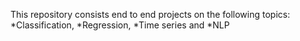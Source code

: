 This repository consists end to end projects on the following topics:
*Classification, 
*Regression, 
*Time series and 
*NLP
